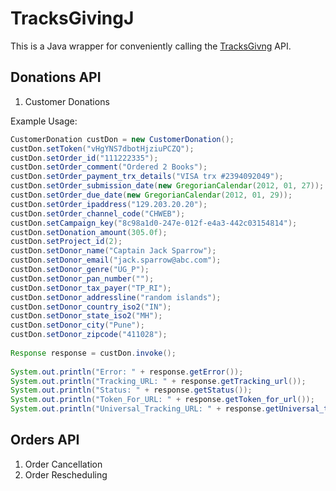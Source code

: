 # TracksGivingJ

This is a Java wrapper for conveniently calling the [TracksGivng](https://tracksgiving.com) API.

## Donations API
1. Customer Donations

Example Usage:
```java
CustomerDonation custDon = new CustomerDonation();
custDon.setToken("vHgYNS7dbotHjziuPCZQ");
custDon.setOrder_id("111222335");
custDon.setOrder_comment("Ordered 2 Books");
custDon.setOrder_payment_trx_details("VISA trx #2394092049");
custDon.setOrder_submission_date(new GregorianCalendar(2012, 01, 27));
custDon.setOrder_due_date(new GregorianCalendar(2012, 01, 29));
custDon.setOrder_ipaddress("129.203.20.20");
custDon.setOrder_channel_code("CHWEB");
custDon.setCampaign_key("8c98a1d0-247e-012f-e4a3-442c03154814");
custDon.setDonation_amount(305.0f);
custDon.setProject_id(2);
custDon.setDonor_name("Captain Jack Sparrow");
custDon.setDonor_email("jack.sparrow@abc.com");
custDon.setDonor_genre("UG_P");
custDon.setDonor_pan_number("");
custDon.setDonor_tax_payer("TP_RI");
custDon.setDonor_addressline("random islands");
custDon.setDonor_country_iso2("IN");
custDon.setDonor_state_iso2("MH");
custDon.setDonor_city("Pune");
custDon.setDonor_zipcode("411028");
		
Response response = custDon.invoke();
		
System.out.println("Error: " + response.getError());
System.out.println("Tracking_URL: " + response.getTracking_url());
System.out.println("Status: " + response.getStatus());
System.out.println("Token_For_URL: " + response.getToken_for_url());
System.out.println("Universal_Tracking_URL: " + response.getUniversal_tracking_url());
```

## Orders API
1. Order Cancellation
2. Order Rescheduling